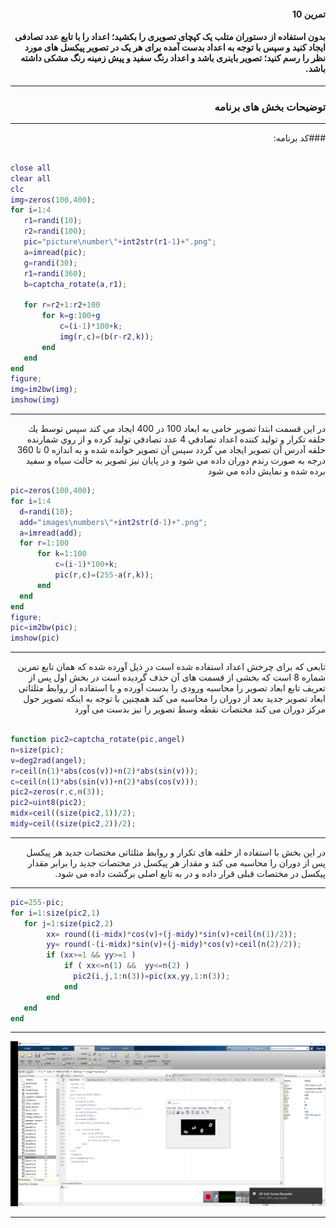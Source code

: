 <div dir="rtl">
 
#### تمرین 10
#### بدون استفاده از دستوران متلب یک کپچای تصویری را بکشید؛ اعداد را با تابع عدد تصادفی ایجاد کنید و سپس با توجه به اعداد بدست آمده برای هر یک در تصویر پیکسل های مورد نظر را رسم کنید؛ تصویر باینری باشد و اعداد رنگ سفید و پیش زمینه رنگ مشکی داشته باشد. <br />

***

### توضیحات بخش های برنامه
***
 ###کد برنامه: <br />

</div>

```matlab
   
close all
clear all
clc
img=zeros(100,400);
for i=1:4
   r1=randi(10);
   r2=randi(100);
   pic="picture\number\"+int2str(r1-1)+".png";
   a=imread(pic);
   g=randi(30);
   r1=randi(360);
   b=captcha_rotate(a,r1);
   
   for r=r2+1:r2+100
       for k=g:100+g
           c=(i-1)*100+k;
           img(r,c)=(b(r-r2,k));
       end
   end    
end 
figure;
img=im2bw(img);
imshow(img)

```
***
<div dir="rtl">
 در این قسمت ابتدا تصویر خامی به ابعاد 100 در 400 ايجاد مي كند سپس توسط يك حلقه تكرار و توليد كننده اعداد تصادفي 4 عدد تصادفي توليد كرده و از روي شمارنده حلقه آدرس آن تصوير ايجاد مي گردد سپس آن تصوير خوانده شده و به اندازه 0 تا 360 درجه به صورت رندم دوران داده مي شود و در پايان نيز تصوير به حالت سياه و سفيد برده شده و نمايش داده مي شود
 
 </div>
 
 ```matlab                                         
pic=zeros(100,400);                           
for i=1:4                                       
   d=randi(10);                                 
   add="images\numbers\"+int2str(d-1)+".png";    
   a=imread(add);                               
   for r=1:100                                  
       for k=1:100                                
           c=(i-1)*100+k;                      
           pic(r,c)=(255-a(r,k));              
       end
   end    
end 
figure;                                         
pic=im2bw(pic);                                 
imshow(pic)                                    
```
***
<div dir="rtl">
  تابعی که برای چرخش اعداد استفاده شده است در ذیل آورده شده که همان تابع تمرین شماره 8 است که بخشی از قسمت های آن حذف گردیده است
 در بخش اول پس از تعریف تابع ابعاد تصویر را محاسبه ورودی را بدست آورده و با استفاده از روابط مثلثاتی ابعاد تصویر جدید بعد از دوران را محاسبه می کند همچنین با توجه به اینکه تصویر حول مرکز دوران می کند مختصات نقطه وسط تصویر را نیز بدست می آورد
 
 </div>
 
 ```matlab 

function pic2=captcha_rotate(pic,angel)
n=size(pic);
v=deg2rad(angel);
r=ceil(n(1)*abs(cos(v))+n(2)*abs(sin(v)));                      
c=ceil(n(1)*abs(sin(v))+n(2)*abs(cos(v)));                     
pic2=zeros(r,c,n(3));
pic2=uint8(pic2);
midx=ceil((size(pic2,1))/2);
midy=ceil((size(pic2,2))/2);
```
***

<div dir="rtl">
 
 در این بخش با استفاده از حلقه های تکرار و روابط مثلثاتی مختصات جدید هر پیکسل پس از دوران را محاسبه می کند و مقدار هر پیکسل در مختصات جدید را برابر
 مقدار پیکسل در مختصات قبلی قرار داده و در به تابع اصلی برگشت داده می شود.
 
 ***
 </div>
 
 
 ```matlab
pic=255-pic;
for i=1:size(pic2,1)
    for j=1:size(pic2,2)                                                       
         xx= round((i-midx)*cos(v)+(j-midy)*sin(v)+ceil(n(1)/2));                                       
         yy= round(-(i-midx)*sin(v)+(j-midy)*cos(v)+ceil(n(2)/2));                             
         if (xx>=1 && yy>=1 ) 
             if ( xx<=n(1) &&  yy<=n(2) ) 
               pic2(i,j,1:n(3))=pic(xx,yy,1:n(3));  
             end  
         end
    end
end                                       

```
***

![alt text](https://github.com/semnan-university-ai/image-processing-class/blob/d3ef792b98325f473d9f3a118e66253a889b95f6/excersiecs/alirezachaji/10/Exce10.png)
***
